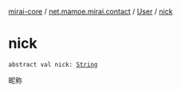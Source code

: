 [mirai-core](../../index.md) / [net.mamoe.mirai.contact](../index.md) / [User](index.md) / [nick](./nick.md)

# nick

`abstract val nick: `[`String`](https://kotlinlang.org/api/latest/jvm/stdlib/kotlin/-string/index.html)

昵称

